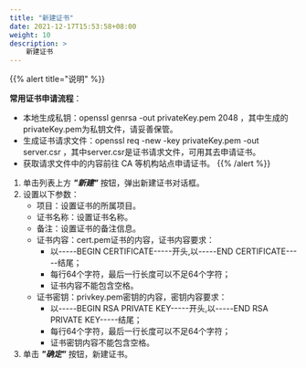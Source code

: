 ```yaml
---
title: "新建证书"
date: 2021-12-17T15:53:58+08:00
weight: 10
description: >
    新建证书
---
```



{{% alert title="说明" %}}

**常用证书申请流程**：

- 本地生成私钥：openssl genrsa -out privateKey.pem 2048 ，其中生成的privateKey.pem为私钥文件，请妥善保管。
- 生成证书请求文件：openssl req -new -key privateKey.pem -out server.csr ，其中server.csr是证书请求文件，可用其去申请证书。
- 获取请求文件中的内容前往 CA 等机构站点申请证书。
{{% /alert %}}

1. 单击列表上方 **_"新建"_** 按钮，弹出新建证书对话框。
2. 设置以下参数：
    - 项目：设置证书的所属项目。
    - 证书名称：设置证书名称。
    - 备注：设置证书的备注信息。
    - 证书内容：cert.pem证书的内容，证书内容要求：
        - 以-----BEGIN CERTIFICATE-----开头,以-----END CERTIFICATE-----结尾；
        - 每行64个字符，最后一行长度可以不足64个字符；
        - 证书内容不能包含空格。
    - 证书密钥：privkey.pem密钥的内容，密钥内容要求：
        - 以-----BEGIN RSA PRIVATE KEY-----开头,以-----END RSA PRIVATE KEY-----结尾；
        - 每行64个字符，最后一行长度可以不足64个字符；
        - 证书密钥内容不能包含空格。
3. 单击 **_"确定"_** 按钮，新建证书。